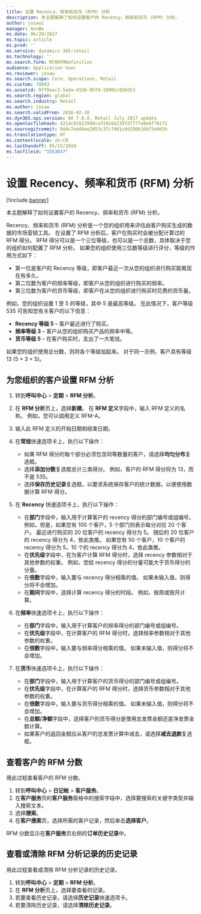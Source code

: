 ```yaml
---
title: 设置 Recency、频率和货币 (RFM) 分析
description: 本主题解释了如何设置客户的 Recency、频率和货币 (RFM) 分析。
author: josaw1
manager: AnnBe
ms.date: 06/20/2017
ms.topic: article
ms.prod: ''
ms.service: dynamics-365-retail
ms.technology: ''
ms.search.form: MCRRFMDefinition
audience: Application User
ms.reviewer: josaw
ms.search.scope: Core, Operations, Retail
ms.custom: 78943
ms.assetid: 8ff9aac3-5ada-4150-85fd-18901c926d53
ms.search.region: global
ms.search.industry: Retail
ms.author: josaw
ms.search.validFrom: 2016-02-28
ms.dyn365.ops.version: AX 7.0.0, Retail July 2017 update
ms.openlocfilehash: 4314c81823940ce3192da23dfdf777e8ebf781f2
ms.sourcegitcommit: 9d4c7edd0ae2053c37c7d81cdd180b16bf3a9d3b
ms.translationtype: HT
ms.contentlocale: zh-CN
ms.lasthandoff: 05/15/2019
ms.locfileid: "1553037"
---
```

# <a name="set-up-recency-frequency-and-monetary-rfm-analysis"></a>设置 Recency、频率和货币 (RFM) 分析

[!include [banner](includes/banner.md)]

本主题解释了如何设置客户的 Recency、频率和货币 (RFM) 分析。

Recency、频率和货币 (RFM) 分析是一个您的组织用来评估由客户购买生成的数据的市场营销工具。 在设置了 RFM 分析后，客户在购买时会被分配计算过的 RFM 得分。 RFM 得分可以是一个三位等级，也可以是一个总数，具体取决于您的组织如何配置了 RFM 分析。 如果您的组织使用三位数等级进行评分，等级的作用方式如下：

- 第一位是客户的 Recency 等级，即客户最近一次从您的组织进行购买距离现在有多久。
- 第二位数为客户的频率等级，即客户从您的组织进行购买的频率。
- 第三位数为客户的货币等级，即客户在从您的组织进行购买时花费的货币量。

例如，您的组织设置 1 至 5 的等级，其中 5 是最高等级。 在此情况下，客户等级 535 可告知您有关客户的以下信息：

- **Recency 等级 5** – 客户最近进行了购买。
- **频率等级 3** – 客户从您的组织购买产品的频率中等。
- **货币等级 5** – 在客户购买时，支出了一大笔钱。

如果您的组织使用总分数，则将各个等级加起来。 对于同一示例，客户具有等级 13 (5 + 3 + 5)。

## <a name="to-set-up-rfm-analysis-for-the-customers-in-your-organization"></a>为您组织的客户设置 RFM 分析

1. 转到**呼叫中心** \> **定期** \> **RFM 分析**。
2. 在 **RFM 分析**页上，选择**新建**。 在 **RFM 定义**字段中，输入 RFM 定义的名称。 例如，您可以调用定义 RFM-A。
3. 输入此 RFM 定义的开始日期和结束日期。
4. 在**常规**快速选项卡上，执行以下操作：

    - 如果 RFM 得分的每个部分必须包含同等数量的客户，请选择**均匀分布**复选框。
    - 选择**添加分数**复选框总计三类得分。 例如，客户的 RFM 得分将为 13，而不是 535。
    - 选择**保存历史记录**复选框，以要求系统保存客户的统计数据，以便使用数据计算 RFM 得分。

5. 在 **Recency** 快速选项卡上，执行以下操作：

    - 在**部门**字段中，输入用于计算客户的 recency 得分的部门编号或组编号。 例如，但是，如果您有 100 个客户，5 个部门则表示每分对应 20 个客户。 最近进行购买的 20 位客户的 recency 得分为 5。 随后的 20 位客户的 recency 得分为 4，依此类推。 如果您有 50 个客户，10 个客户的 recency 得分为 5，10 个的 recency 得分为 4，依此类推。
    - 在**优先级**字段中，在为客户计算 RFM 得分时，选择 recency 参数相对于其他参数的权重。 例如，您给 recency 得分的分量可能大于货币得分的分量。
    - 在**倍数**字段中，输入要与 recency 得分相乘的值。 如果未输入值，则得分将不会增加。
    - 在**期间**字段中，选择计算 recency 得分的时段。 例如，按周或按月计算。

6. 在**频率**快速选项卡上，执行以下操作：

    - 在**部门**字段中，输入用于计算客户的频率得分的部门编号或组编号。
    - 在**优先级**字段中，在计算客户的 RFM 得分时，选择频率参数相对于其他参数的权重。
    - 在**倍数**字段中，输入要与频率得分相乘的值。 如果未输入值，则得分将不会增加。

7. 在**货币**快速选项卡上，执行以下操作：

    - 在**部门**字段中，输入用于计算客户的货币得分的部门编号或组编号。
    - 在**优先级**字段中，在计算客户的 RFM 得分时，选择货币参数相对于其他参数的权重。
    - 在**倍数**字段中，输入要与货币得分相乘的值。 如果未输入值，则得分将不会增加。
    - 在**总额/净额**字段中，选择客户的货币得分是使用总发票金额还是净发票金额计算。
    - 如果客户的返回金额应从客户的总发票计算中减去，请选择**减去退款**复选框。

## <a name="view-a-customers-rfm-score"></a>查看客户的 RFM 分数

用此过程查看客户的 RFM 分数。

1. 转到**呼叫中心** \> **日记帐** \> **客户服务**。
2. 在**客户服务**页的**客户服务**窗格中的搜索字段中，选择要搜索的关键字类型并输入搜索文本。
3. 选择**搜索**。
4. 在**客户搜索**页，选择所需的客户记录，然后单击**选择客户**。

RFM 分数显示在**客户服务**页右侧的**订单历史记录**中。

## <a name="view-or-clear-the-history-of-an-rfm-analysis-record"></a>查看或清除 RFM 分析记录的历史记录

用此过程查看或清除 RFM 分析记录的历史记录。

1. 转到**呼叫中心** \> **定期** \> **RFM 分析**。
2. 在 **RFM 分析**页上，选择要查看的记录。
3. 若要查看历史记录，请选择**历史记录**快速选项卡。
4. 若要清除历史记录，请选择**清除历史记录**。
